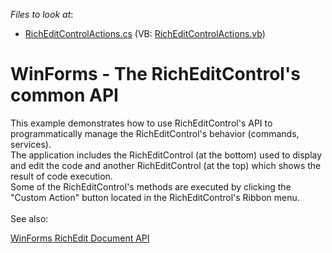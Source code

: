 <!-- default file list -->
*Files to look at*:

* [RichEditControlActions.cs](./CS/RichEditAPISample/CodeExamples/RichEditControlActions.cs) (VB: [RichEditControlActions.vb](./VB/RichEditAPISample/CodeExamples/RichEditControlActions.vb))
<!-- default file list end -->
# WinForms - The RichEditControl's common API


<p>This example demonstrates how to use RichEditControl's API to programmatically manage the RichEditControl's behavior (commands, services).<br />The application includes the RichEditControl (at the bottom) used to display and edit the code and another RichEditControl (at the top) which shows the result of code execution.<br />Some of the RichEditControl's methods are executed by clicking the "Custom Action" button located in the RichEditControl's Ribbon menu.<br /><br />See also:</p>
<p><a href="https://www.devexpress.com/Support/Center/p/E5219">WinForms RichEdit Document API</a></p>

<br/>


